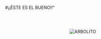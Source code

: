 #‎‎‎‎‎‎‎‎‎‎‎‎¡¡ÉSTE ES EL BUENO!!"‎‎‎‎‎‎‎‎‎‎‎‎‎

<br></br>
<p align="center">
  <img src="https://i.pinimg.com/originals/1f/71/fd/1f71fd30ff5f7febb8346a0e0dd51d00.gif" alt="ARBOLITO"/>
</p>


